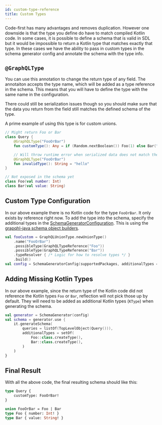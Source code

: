 ```yaml
---
id: custom-type-reference
title: Custom Types
---
```


Code-first has many advantages and removes duplication. However one downside is that the type you define do have to match
compiled Kotlin code. In some cases, it is possible to define a schema that is valid in SDL but it would be impossible to
return a Kotlin type that matches exactly that type. In these cases we have the ability to pass in custom types in the schema
generator config and annotate the schema with the type info.

## `@GraphQLType`
You can use this annotation to change the return type of any field. The annotaiton accepts the type name, which will be
added as a type reference in the schema. This means that you will have to define the type with the same name in the configuration.

There could still be serialization issues though so you should make sure that the data you return from the field still matches
the defined schema of the type.

A prime example of using this type is for custom unions.
```kotlin
// Might return Foo or Bar
class Query {
    @GraphQLType("FooOrBar")
    fun customType(): Any = if (Random.nextBoolean()) Foo(1) else Bar("hello")

    // Will throw runtime error when serialized data does not match the schema
    @GraphQLType("FooOrBar")
    fun invalidType(): String = "hello"
}

// Not exposed in the schema yet
class Foo(val number: Int)
class Bar(val value: String)
```

## Custom Type Configuration
In our above example there is no Kotlin code for the type `FooOrBar`. It only exists by reference right now.
To add the type into the schema, specify the additional types in the [SchemaGeneratorConfiguration](./generator-config).
This is using the [grapqhl-java schema object builders](https://www.graphql-java.com/documentation/schema#union).


```kotlin
val fooCustom = GraphQLUnionType.newUnionType()
    .name("FooOrBar")
    .possibleType(GraphQLTypeReference("Foo"))
    .possibleType(GraphQLTypeReference("Bar"))
    .typeResolver { /* Logic for how to resolve types */ }
    .build()
val config = SchemaGeneratorConfig(supportedPackages, additionalTypes = setOf(fooCustom))
```

## Adding Missing Kotlin Types
In our above example, since the return type of the Kotlin code did not reference the Kotlin types `Foo` or `Bar`,
reflection will not pick those up by default. They will need to be added as additional Kotlin types (`KType`) when generating the schema.

```kotlin
val generator = SchemaGenerator(config)
val schema = generator.use {
    it.generateSchema(
        queries = listOf(TopLevelObject(Query())),
        additionalTypes = setOf(
            Foo::class.createType(),
            Bar::class.createType(),
        )
    )
}
```

## Final Result
With all the above code, the final resulting schema should like this:

```graphql
type Query {
    customType: FooOrBar!
}

union FooOrBar = Foo | Bar
type Foo { number: Int! }
type Bar { value: String! }
```

